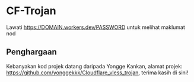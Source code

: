 # CF-Trojan

Lawati https://DOMAIN.workers.dev/PASSWORD untuk melihat maklumat nod


## Penghargaan

Kebanyakan kod projek datang daripada Yongge Kankan, alamat projek: https://github.com/yonggekkk/Cloudflare_vless_trojan, terima kasih di sini!
